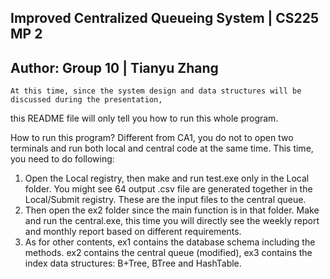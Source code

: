 ## Improved Centralized Queueing System | CS225 MP 2
## Author: Group 10 | Tianyu Zhang

    At this time, since the system design and data structures will be discussed during the presentation,
this README file will only tell you how to run this whole program.

How to run this program?
    Different from CA1, you do not to open two terminals and run both local and central code at the same time.
This time, you need to do following:

1. Open the Local registry, then make and run test.exe only in the Local folder. You might see 64 output .csv file 
   are generated together in the Local/Submit registry. These are the input files to the central queue.
2. Then open the ex2 folder since the main function is in that folder. Make and run the central.exe, this time you
   will directly see the weekly report and monthly report based on different requirements.
3. As for other contents, ex1 contains the database schema including the methods. ex2 contains the central queue (modified),
   ex3 contains the index data structures: B+Tree, BTree and HashTable.
   